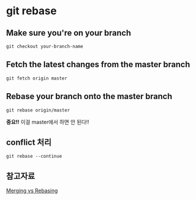 # git rebase

## Make sure you're on your branch
```shell
git checkout your-branch-name
```

## Fetch the latest changes from the master branch
```shell
git fetch origin master
```

## Rebase your branch onto the master branch
```shell
git rebase origin/master
```

**중요!!** 이걸 master에서 하면 안 된다!!

## conflict 처리
```shell
git rebase --continue
```

## 참고자료
[Merging vs Rebasing](https://www.atlassian.com/git/tutorials/merging-vs-rebasing)
